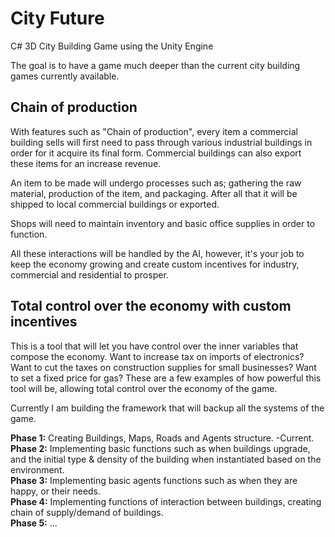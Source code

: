 City Future
=======================

C# 3D City Building Game using the Unity Engine

The goal is to have a game much deeper than the current city building games currently available.

Chain of production
----------------
With features such as "Chain of production", every item a commercial building sells will first need to pass through various industrial buildings in order for it acquire its final form. Commercial buildings can also export these items for an increase revenue.

An item to be made will undergo processes such as; gathering the raw material, production of the item, and packaging. After all that it will be shipped to local commercial buildings or exported.

Shops will need to maintain inventory and basic office supplies in order to function.

All these interactions will be handled by the AI, however, it's your job to keep the economy growing and create custom incentives for industry, commercial and residential to prosper.

Total control over the economy with custom incentives
----------------
This is a tool that will let you have control over the inner variables that compose the economy. Want to increase tax on imports of electronics? Want to cut the taxes on
construction supplies for small businesses? Want to set a fixed price for gas? These are a few examples of how powerful this tool
will be, allowing total control over the economy of the game.


Currently I am building the framework that will backup all the systems of the game.

<b>Phase 1:</b> Creating Buildings, Maps, Roads and Agents structure. -Current.   
<b>Phase 2:</b> Implementing basic functions such as when buildings upgrade, and the initial type & density of the building when
 instantiated based on the environment.   
<b>Phase 3:</b> Implementing basic agents functions such as when they are happy, or their needs.   
<b>Phase 4:</b> Implementing functions of interaction between buildings, creating chain of supply/demand of buildings.   
<b>Phase 5:</b> ...   